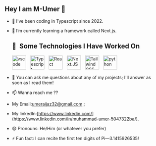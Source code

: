 ## Hey I am M-Umer 👋

- 🔭 I've been coding in Typescript since 2022.
  
- 🌱 I’m currently learning a framework called Next.js.
  <h2> 🚀 &nbsp;Some Technologies I Have Worked On</h2>
      <p align="left">
      <img src="https://cdn.jsdelivr.net/gh/devicons/devicon/icons/vscode/vscode-original.svg" alt="vscode" width="45" height="45" style="margin-right: 10px;" />
      <img src="https://cdn.jsdelivr.net/gh/devicons/devicon@latest/icons/typescript/typescript-original.svg" alt="Typescript" height="45" style="margin-right: 10px;" />
      <img src="https://cdn.jsdelivr.net/gh/devicons/devicon@latest/icons/react/react-original.svg" alt="React" height="45" style="margin-right: 10px;" />
      <img src="https://cdn.jsdelivr.net/gh/devicons/devicon@latest/icons/nextjs/nextjs-original.svg" alt="Next.JS" width="45" height="45" style="margin-right: 10px;" />
      <img src="https://cdn.jsdelivr.net/gh/devicons/devicon@latest/icons/tailwindcss/tailwindcss-original.svg" alt="Tailwind CSS" height="45" style="margin-right:10px" />
      <img src="https://cdn.jsdelivr.net/gh/devicons/devicon@latest/icons/python/python-original.svg" alt="python" height="45" style="margin-right:10px" />
      </p>
- 💬 You can ask me questions about any of my projects; I'll answer as soon as I read them!
  
- 📫 Wanna reach me ??
-   My Email:umeraijaz32@gmail.com ;
-   My linkedIn:[https://www.linkedin.com/](https://www.linkedin.com/in/muhammad-umer-5047322ba/).
  
-  😄 Pronouns: He/Him (or whatever you prefer)
  
- ⚡ Fun fact: I can recite the first ten digits of Pi—3.1415926535!
